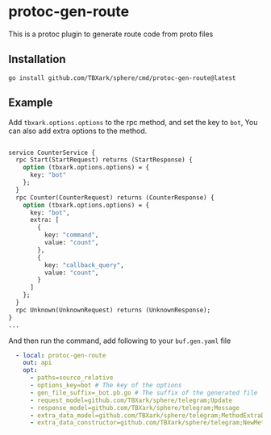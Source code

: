 # protoc-gen-route

This is a protoc plugin to generate route code from proto files

## Installation

```shell
go install github.com/TBXark/sphere/cmd/protoc-gen-route@latest
```

## Example

Add `tbxark.options.options` to the rpc method, and set the key to `bot`, You can also add extra options to the method.

```proto

service CounterService {
  rpc Start(StartRequest) returns (StartResponse) {
    option (tbxark.options.options) = {
      key: "bot"
    };
  }
  rpc Counter(CounterRequest) returns (CounterResponse) {
    option (tbxark.options.options) = {
      key: "bot",
      extra: [
        {
          key: "command",
          value: "count",
        },
        {
          key: "callback_query",
          value: "count",
        }
      ]
    };
  }
  rpc Unknown(UnknownRequest) returns (UnknownResponse);
}
...
```

And then run the command, add following to your `buf.gen.yaml` file

```yaml
  - local: protoc-gen-route
    out: api
    opt:
      - paths=source_relative
      - options_key=bot # The key of the options
      - gen_file_suffix=_bot.pb.go # The suffix of the generated file
      - request_model=github.com/TBXark/sphere/telegram;Update
      - response_model=github.com/TBXark/sphere/telegram;Message
      - extra_data_model=github.com/TBXark/sphere/telegram;MethodExtraData
      - extra_data_constructor=github.com/TBXark/sphere/telegram;NewMethodExtraData
```
